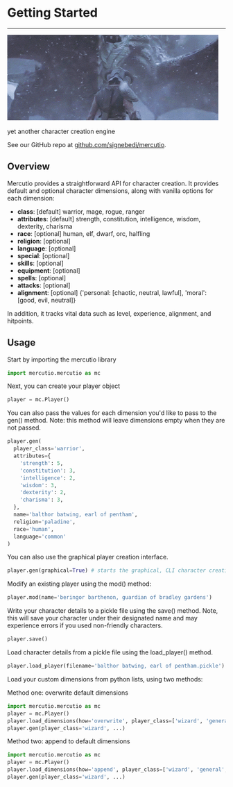 # Getting Started 
---

![dragon gif](cropped.gif)

yet another character creation engine

See our GitHub repo at [github.com/signebedi/mercutio](https://github.com/signebedi/mercutio).

## Overview

Mercutio provides a straightforward API for character creation. It provides default and optional character dimensions, along with vanilla options for each dimension:

* **class**: [default] warrior, mage, rogue, ranger
* **attributes**: [default] strength, constitution, intelligence, wisdom, dexterity, charisma
* **race**: [optional] human, elf, dwarf, orc, halfling
* **religion**: [optional] 
* **language**: [optional]
* **special**: [optional] 
* **skills**: [optional]
* **equipment**: [optional]
* **spells**: [optional]
* **attacks**: [optional]
* **alignment**: [optional] {'personal: [chaotic, neutral, lawful], 'moral': [good, evil, neutral]}

In addition, it tracks vital data such as level, experience, alignment, and hitpoints.

## Usage

Start by importing the mercutio library
```python
import mercutio.mercutio as mc
```

Next, you can create your player object

```python
player = mc.Player()
```

You can also pass the values for each dimension you'd like to pass to the gen() method. Note: this method will leave dimensions empty when they are not passed.
```python
player.gen(
  player_class='warrior',
  attributes={
    'strength': 5,
    'constitution': 3,
    'intelligence': 2,
    'wisdom': 3,
    'dexterity': 2,
    'charisma': 3,
  },
  name='balthor batwing, earl of pentham',
  religion='paladine',
  race='human',
  language='common'
)
```

You can also use the graphical player creation interface.
```python
player.gen(graphical=True) # starts the graphical, CLI character creation interface
```

Modify an existing player using the mod() method:

```python
player.mod(name='beringor barthenon, guardian of bradley gardens')
```

Write your character details to a pickle file using the save() method. Note, this will save your character under their designated name and may experience errors if you used non-friendly characters.

```python
player.save()
```
Load character details from a pickle file using the load_player() method.

```python
player.load_player(filename='balthor batwing, earl of pentham.pickle')
```

Load your custom dimensions from python lists, using two methods:

Method one: overwrite default dimensions
```python
import mercutio.mercutio as mc
player = mc.Player()
player.load_dimensions(how='overwrite', player_class=['wizard', 'general', 'edain'])
player.gen(player_class='wizard', ...)
```

Method two: append to default dimensions
```python
import mercutio.mercutio as mc
player = mc.Player()
player.load_dimensions(how='append', player_class=['wizard', 'general', 'edain'])
player.gen(player_class='wizard', ...)
```
